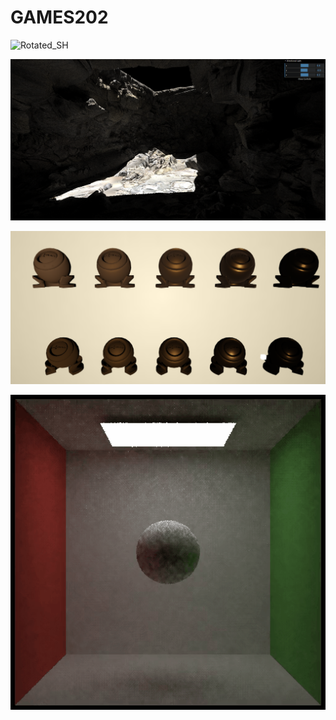 # GAMES202

![Rotated_SH](./homework2/images/Inter_RotateCornellBox.gif)

![SSR SAMPLE_NUM=100](./homework3/images/CAVE_SAMPLE100.png)

![Kulla-Conty vs. Microfacet](./homework4/images/Kulla-Conty_vs_Microfacet.png)

![A-Trous Wavelet Temporal Accumulating Filtering](./homework5/images/box-atrous_result.gif)